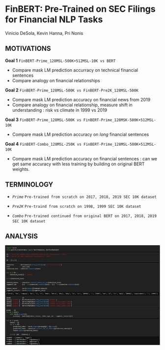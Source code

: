# FinBERT: Pre-Trained on SEC Filings for Financial NLP Tasks
  Vinicio DeSola, Kevin Hanna, Pri Nonis

## MOTIVATIONS

<b>Goal 1</b> `FinBERT-Prime_128MSL-500K+512MSL-10K vs BERT`
 - Compare mask LM prediction accurracy on technical financial sentences
 - Compare analogy on financial relationships

<b>Goal 2</b> `FinBERT-Prime_128MSL-500K vs FinBERT-Pre2K_128MSL-500K`
 - Compare mask LM prediction accuracy on financial news from 2019
 - Compare analogy on financial relationship, measure shift in understanding : risk vs climate in 1999 vs 2019

<b>Goal 3</b> `FinBERT-Prime_128MSL-500K vs FinBERT-Prime_128MSK-500K+512MSL-10K `
 - Compare mask LM prediction accuracy on *long* financial sentences

<b>Goal 4</b> `FinBERT-Combo_128MSL-250K vs FinBERT-Prime_128MSL-500K+512MSL-10K`
 - Compare mask LM prediction accuracy on financial sentences : can we get same accuracy with less training by building on original BERT weights.

## TERMINOLOGY
- *`Prime`* `Pre-trained from scratch on 2017, 2018, 2019 SEC 10K dataset`

- *`Pre2K`* `Pre-traind from scratch on 1998, 1999 SEC 10K dataset`

- *`Combo`* `Pre-trained continued from original BERT on 2017, 2018, 2019 SEC 10K dataset`

## ANALYSIS

![](figs/analysis-001.jpg)
